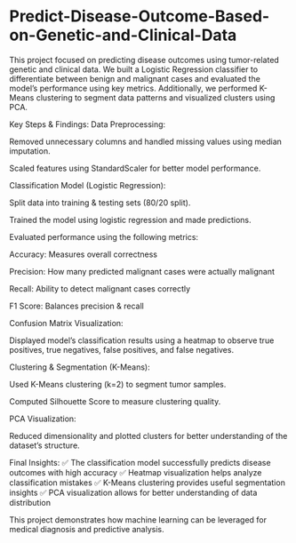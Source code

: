 # Predict-Disease-Outcome-Based-on-Genetic-and-Clinical-Data
This project focused on predicting disease outcomes using tumor-related genetic and clinical data. We built a Logistic Regression classifier to differentiate between benign and malignant cases and evaluated the model’s performance using key metrics. Additionally, we performed K-Means clustering to segment data patterns and visualized clusters using PCA.

Key Steps & Findings:
Data Preprocessing:

Removed unnecessary columns and handled missing values using median imputation.

Scaled features using StandardScaler for better model performance.

Classification Model (Logistic Regression):

Split data into training & testing sets (80/20 split).

Trained the model using logistic regression and made predictions.

Evaluated performance using the following metrics:

Accuracy: Measures overall correctness

Precision: How many predicted malignant cases were actually malignant

Recall: Ability to detect malignant cases correctly

F1 Score: Balances precision & recall

Confusion Matrix Visualization:

Displayed model’s classification results using a heatmap to observe true positives, true negatives, false positives, and false negatives.

Clustering & Segmentation (K-Means):

Used K-Means clustering (k=2) to segment tumor samples.

Computed Silhouette Score to measure clustering quality.

PCA Visualization:

Reduced dimensionality and plotted clusters for better understanding of the dataset’s structure.

Final Insights:
✅ The classification model successfully predicts disease outcomes with high accuracy 
✅ Heatmap visualization helps analyze classification mistakes 
✅ K-Means clustering provides useful segmentation insights 
✅ PCA visualization allows for better understanding of data distribution

This project demonstrates how machine learning can be leveraged for medical diagnosis and predictive analysis. 

